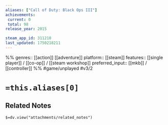 ```yaml
---
aliases: ["Call of Duty: Black Ops III"]
achievements:
 current: 0
 total: 98
release_year: 2015

steam_app_id: 311210
last_updated: 1750218211
---
```

%%
genres:: [[action]] [[adventure]]
platform:: [[steam]]
features:: [[single player]] / [[co-op]] / [[steam workshop]]
preferred_input:: [[mkb]] / [[controller]]
%%
#game/unplayed
#v3/2

# `=this.aliases[0]`
## Related Notes
`$=dv.view("attachments/related_notes")`